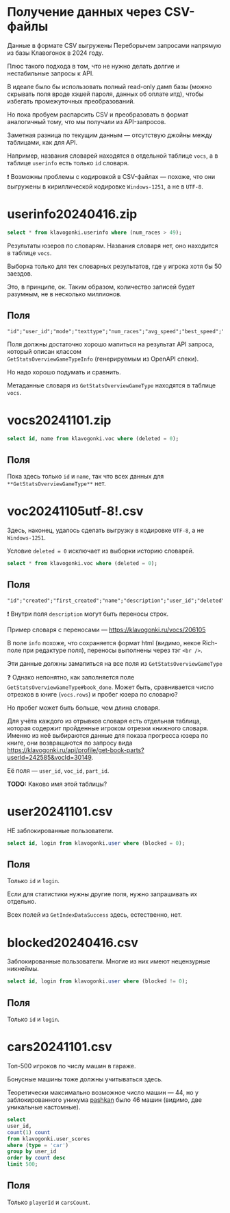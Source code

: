 # Получение данных через CSV-файлы

Данные в формате CSV выгружены Переборычем запросами напрямую из базы Клавогонок в 2024 году.

Плюс такого подхода в том, что не нужно делать долгие и нестабильные запросы к API.

В идеале было бы использовать полный read-only дамп базы (можно скрывать поля вроде хэшей пароля, данных об оплате итд),
чтобы избегать промежуточных преобразований.

Но пока пробуем распарсить CSV и преобразовать в формат аналогичный тому, что мы получали из API-запросов.

Заметная разница по текущим данным — отсутствую джойны между таблицами, как для API.

Например, названия словарей находятся в отдельной таблице `vocs`, а в таблице `userinfo` есть только `id` словаря. 


:exclamation: Возможны проблемы с кодировкой в CSV-файлах — похоже, что они выгружены в кириллической кодировке
`Windows-1251`, а не в `UTF-8`.

# userinfo20240416.zip 

```sql
select * from klavogonki.userinfo where (num_races > 49);
```

Результаты юзеров по словарям. Названия словаря нет, оно находится в таблице `vocs`.

Выборка только для тех словарных результатов, где у игрока хотя бы 50 заездов. 

Это, в принципе, ок. Таким образом, количество записей будет разумным, не в несколько миллионов. 

## Поля

```csv
"id";"user_id";"mode";"texttype";"num_races";"avg_speed";"best_speed";"avg_error";"haul";"qual";"dirty";"updated"
```

Поля должны достаточно хорошо мапиться на результат API запроса, который описан классом  
`GetStatsOverviewGameTypeInfo` (генерируемым из OpenAPI спеки).

Но надо хорошо подумать и сравнить.

Метаданные словаря из `GetStatsOverviewGameType` находятся в таблице `vocs`. 

# vocs20241101.zip

```sql
select id, name from klavogonki.voc where (deleted = 0);
```

## Поля

Пока здесь только `id` и `name`, так что всех данных для `**GetStatsOverviewGameType**` нет.

# voc20241105utf-8!.csv

Здесь, наконец, удалось сделать выгрузку в кодировке `UTF-8`, а не `Windows-1251`.

Условие `deleted = 0` исключает из выборки историю словарей. 

```sql
select * from klavogonki.voc where (deleted = 0);
```

## Поля

```csv
"id";"created";"first_created";"name";"description";"user_id";"deleted";"rating";"rating_cnt";"url";"rows";"symbols";"type";"edit_for";"import";"difficulty";"public";"popularity";"info"
```

:exclamation: Внутри поля `description` могут быть переносы строк.  

Пример словаря с переносами — https://klavogonki.ru/vocs/206105

В поле `info` похоже, что сохраняется формат html (видимо, некое Rich-поле при редактуре поля),
переносы выполнены через тэг `<br />`. 

Эти данные должны замапиться на все поля из `GetStatsOverviewGameType`

:question: Однако непонятно, как заполняется поле `GetStatsOverviewGameType#book_done`.
Может быть, сравнивается число отрезков в книге (`vocs.rows`) и пробег юзера по словарю?

Но пробег может быть больше, чем длина словаря.

Для учёта каждого из отрывков словаря есть отдельная таблица, которая содержит пройденные игроком отрезки 
книжного словаря. Именно из неё выбираются данные для показа прогресса юзера по книге,
они возвращаются по запросу вида https://klavogonki.ru/api/profile/get-book-parts?userId=242585&vocId=30149.

Её поля — `user_id`, `voc_id`, `part_id`.

**TODO:** Каково имя этой таблицы?


# user20241101.csv

НЕ заблокированные пользователи.

```sql
select id, login from klavogonki.user where (blocked = 0);
```

## Поля
Только `id` и `login`.

Если для статистики нужны другие поля, нужно запрашивать их отдельно.

Всех полей из `GetIndexDataSuccess` здесь, естественно, нет.

# blocked20240416.csv

Заблокированные пользователи.
Многие из них имеют нецензурные никнеймы.

```sql
select id, login from klavogonki.user where (blocked != 0);
```

## Поля
Только `id` и `login`.


# cars20241101.csv

Топ-500 игроков по числу машин в гараже.

Бонусные машины тоже должны учитываться здесь.

Теоретически максимально возможное число машин — 44, но у заблокированного уникума [pashkan](https://klavogonki.ru/u/#/155280/car/)
было 46 машин (видимо, две уникальные кастомные).

```sql
select 
user_id, 
count(1) count
from klavogonki.user_scores
where (type = 'car')
group by user_id
order by count desc
limit 500;
```

## Поля
Только `playerId` и `carsCount`.

